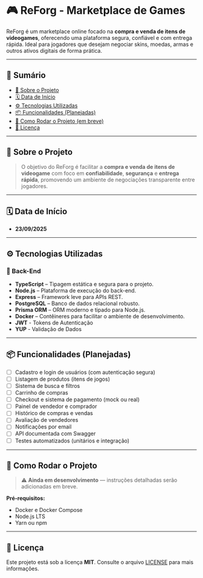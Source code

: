 # 🎮 ReForg - Marketplace de Games

ReForg é um marketplace online focado na **compra e venda de itens de videogames**, oferecendo uma plataforma segura, confiável e com entrega rápida. Ideal para jogadores que desejam negociar skins, moedas, armas e outros ativos digitais de forma prática.

---

## 📌 Sumário

- [📖 Sobre o Projeto](#-sobre-o-projeto)
- [🗓️ Data de Início](#️-data-de-início)
- [⚙️ Tecnologias Utilizadas](#-tecnologias-utilizadas)
- [📦 Funcionalidades (Planejadas)](#-funcionalidades-planejadas)
- [🚀 Como Rodar o Projeto (em breve)](#-como-rodar-o-projeto)
- [📄 Licença](#-licença)

---

## 📖 Sobre o Projeto

> O objetivo do ReForg é facilitar a **compra e venda de itens de videogame** com foco em **confiabilidade**, **segurança** e **entrega rápida**, promovendo um ambiente de negociações transparente entre jogadores.

---

## 🗓️ Data de Início

- **23/09/2025**

---

## ⚙️ Tecnologias Utilizadas

### 🧠 Back-End

- **TypeScript** – Tipagem estática e segura para o projeto.
- **Node.js** – Plataforma de execução do back-end.
- **Express** – Framework leve para APIs REST.
- **PostgreSQL** – Banco de dados relacional robusto.
- **Prisma ORM** – ORM moderno e tipado para Node.js.
- **Docker** – Contêineres para facilitar o ambiente de desenvolvimento.
- **JWT** - Tokens de Autenticação
- **YUP** - Validação de Dados

---

## 📦 Funcionalidades (Planejadas)

- [ ] Cadastro e login de usuários (com autenticação segura)
- [ ] Listagem de produtos (itens de jogos)
- [ ] Sistema de busca e filtros
- [ ] Carrinho de compras
- [ ] Checkout e sistema de pagamento (mock ou real)
- [ ] Painel de vendedor e comprador
- [ ] Histórico de compras e vendas
- [ ] Avaliação de vendedores
- [ ] Notificações por email
- [ ] API documentada com Swagger
- [ ] Testes automatizados (unitários e integração)

---

## 🚀 Como Rodar o Projeto

> ⚠️ **Ainda em desenvolvimento** — instruções detalhadas serão adicionadas em breve.

**Pré-requisitos:**
- Docker e Docker Compose
- Node.js LTS
- Yarn ou npm

---

## 📄 Licença

Este projeto está sob a licença **MIT**. Consulte o arquivo [LICENSE](./LICENSE) para mais informações.
